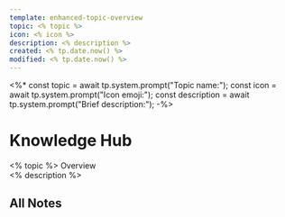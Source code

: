 ```yaml
---
template: enhanced-topic-overview
topic: <% topic %>
icon: <% icon %>
description: <% description %>
created: <% tp.date.now() %>
modified: <% tp.date.now() %>
---
```

<%*
const topic = await tp.system.prompt("Topic name:");
const icon = await tp.system.prompt("Icon emoji:");
const description = await tp.system.prompt("Brief description:");
-%>

# Knowledge Hub
<div class="note-summary-card">
<div class="note-title"><% topic %> Overview</div>
<div class="note-summary"><% description %></div>
</div>

## All Notes
```dataviewjs
